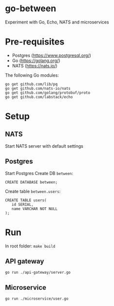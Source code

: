 # go-between
Experiment with Go, Echo, NATS and microservices

# Pre-requisites

- Postgres (https://www.postgresql.org/)
- Go (https://golang.org/) 
- NATS (https://nats.io/)

The following Go modules:
```
go get github.com/lib/pq
go get github.com/nats-io/nats
go get github.com/golang/protobuf/proto
go get github.com/labstack/echo

```
# Setup
## NATS
Start NATS server with default settings

## Postgres
Start Postgres
Create DB `between`:
```
CREATE DATABASE between;
```
Create table `between.users`:
```
CREATE TABLE users(
   id SERIAL,
   name VARCHAR NOT NULL
);
```

# Run
In root folder:
`make build`

## API gateway
`go run ./api-gateway/server.go`

## Microservice
`go run ./microservice/user.go`



